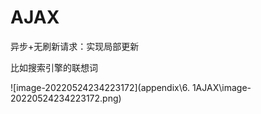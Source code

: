 # AJAX

异步+无刷新请求：实现局部更新

比如搜索引擎的联想词

![image-20220524234223172](appendix\6. 1AJAX\image-20220524234223172.png)



